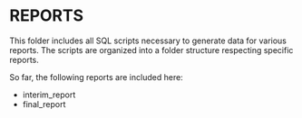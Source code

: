# REPORTS

This folder includes all SQL scripts necessary to generate data for various reports. The scripts are organized into a folder structure respecting specific reports.

So far, the following reports are included here:

- interim_report
- final_report
